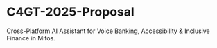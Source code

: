 # C4GT-2025-Proposal
Cross-Platform AI Assistant for Voice Banking, Accessibility &amp; Inclusive Finance in Mifos.
